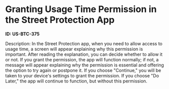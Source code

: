 # Granting Usage Time Permission in the Street Protection App

**ID: US-BTC-375**

Description: In the Street Protection app, when you need to allow access to usage time, a screen will appear explaining why this permission is important. After reading the explanation, you can decide whether to allow it or not. If you grant the permission, the app will function normally; if not, a message will appear explaining why the permission is essential and offering the option to try again or postpone it. If you choose "Continue," you will be taken to your device's settings to grant the permission. If you choose "Do Later," the app will continue to function, but without this permission.